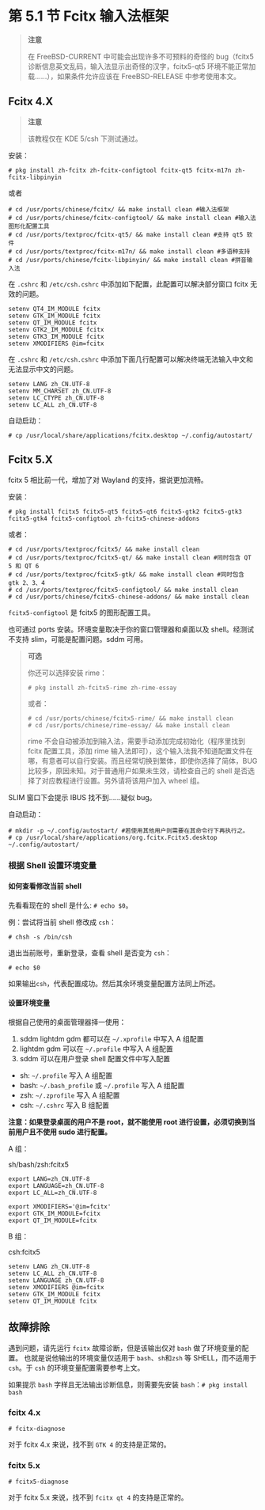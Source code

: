 # 第 5.1 节 Fcitx 输入法框架

> **注意**
>
> 在 FreeBSD-CURRENT 中可能会出现许多不可预料的奇怪的 bug（fcitx5 诊断信息英文乱码，输入法显示出奇怪的汉字，fcitx5-qt5 环境不能正常加载……），如果条件允许应该在 FreeBSD-RELEASE 中参考使用本文。

## Fcitx 4.X

> **注意**
>
> 该教程仅在 KDE 5/csh 下测试通过。

安装：


```
# pkg install zh-fcitx zh-fcitx-configtool fcitx-qt5 fcitx-m17n zh-fcitx-libpinyin
```

或者

```
# cd /usr/ports/chinese/fcitx/ && make install clean #输入法框架
# cd /usr/ports/chinese/fcitx-configtool/ && make install clean #输入法图形化配置工具
# cd /usr/ports/textproc/fcitx-qt5/ && make install clean #支持 qt5 软件
# cd /usr/ports/textproc/fcitx-m17n/ && make install clean #多语种支持
# cd /usr/ports/chinese/fcitx-libpinyin/ && make install clean #拼音输入法
```

在 `.cshrc` 和 `/etc/csh.cshrc` 中添加如下配置，此配置可以解决部分窗口 fcitx 无效的问题。

```shell-session
setenv QT4_IM_MODULE fcitx
setenv GTK_IM_MODULE fcitx
setenv QT_IM_MODULE fcitx
setenv GTK2_IM_MODULE fcitx
setenv GTK3_IM_MODULE fcitx
setenv XMODIFIERS @im=fcitx
```

在 `.cshrc` 和 `/etc/csh.cshrc` 中添加下面几行配置可以解决终端无法输入中文和无法显示中文的问题。

```shell-session
setenv LANG zh_CN.UTF-8
setenv MM_CHARSET zh_CN.UTF-8
setenv LC_CTYPE zh_CN.UTF-8
setenv LC_ALL zh_CN.UTF-8
```

自动启动：

`# cp /usr/local/share/applications/fcitx.desktop ~/.config/autostart/`

## Fcitx 5.X

fcitx 5 相比前一代，增加了对 Wayland 的支持，据说更加流畅。

安装：

```shell-session
# pkg install fcitx5 fcitx5-qt5 fcitx5-qt6 fcitx5-gtk2 fcitx5-gtk3 fcitx5-gtk4 fcitx5-configtool zh-fcitx5-chinese-addons
```

或者：

```
# cd /usr/ports/textproc/fcitx5/ && make install clean
# cd /usr/ports/textproc/fcitx5-qt/ && make install clean #同时包含 QT 5 和 QT 6
# cd /usr/ports/textproc/fcitx5-gtk/ && make install clean #同时包含 gtk 2、3、4
# cd /usr/ports/textproc/fcitx5-configtool/ && make install clean
# cd /usr/ports/chinese/fcitx5-chinese-addons/ && make install clean
```

`fcitx5-configtool` 是 fcitx5 的图形配置工具。

也可通过 ports 安装。环境变量取决于你的窗口管理器和桌面以及 shell。经测试不支持 slim，可能是配置问题。sddm 可用。

> **可选**
>
> 你还可以选择安装 rime：
> 
>```
># pkg install zh-fcitx5-rime zh-rime-essay
>```
>
>或者：
>
>```
># cd /usr/ports/chinese/fcitx5-rime/ && make install clean
># cd /usr/ports/chinese/rime-essay/ && make install clean
>```
>
> rime 不会自动被添加到输入法，需要手动添加完成初始化（程序里找到 fcitx 配置工具，添加 rime 输入法即可），这个输入法我不知道配置文件在哪，有意者可以自行安装。而且经常切换到繁体，即使你选择了简体，BUG 比较多，原因未知。对于普通用户如果未生效，请检查自己的 shell 是否选择了对应教程进行设置。另外请将该用户加入 wheel 组。

SLIM 窗口下会提示 IBUS 找不到……疑似 bug。

自动启动：

```shell-session
# mkdir -p ~/.config/autostart/ #若使用其他用户则需要在其命令行下再执行之。
# cp /usr/local/share/applications/org.fcitx.Fcitx5.desktop ~/.config/autostart/
```

### 根据 Shell 设置环境变量

#### 如何查看修改当前 shell

先看看现在的 shell 是什么: `# echo $0`。

例：尝试将当前 shell 修改成 `csh`：

```shell-session
# chsh -s /bin/csh
```

退出当前账号，重新登录，查看 shell 是否变为 `csh`：

```shell-session
# echo $0
```

如果输出`csh`，代表配置成功。然后其余环境变量配置方法同上所述。

#### 设置环境变量

根据自己使用的桌面管理器择一使用：

1. sddm lightdm gdm 都可以在 `~/.xprofile` 中写入 A 组配置
2. lightdm gdm 可以在 `~/.profile` 中写入 A 组配置
3. sddm 可以在用户登录 shell 配置文件中写入配置

- sh: `~/.profile` 写入 A 组配置
- bash: `~/.bash_profile` 或 `~/.profile` 写入 A 组配置
- zsh: `~/.zprofile` 写入 A 组配置
- csh: `~/.cshrc` 写入 B 组配置

**注意：如果登录桌面的用户不是 root，就不能使用 root 进行设置，必须切换到当前用户且不使用 sudo 进行配置。**

A 组：

sh/bash/zsh:fcitx5

```shell-session
export LANG=zh_CN.UTF-8
export LANGUAGE=zh_CN.UTF-8
export LC_ALL=zh_CN.UTF-8

export XMODIFIERS='@im=fcitx'
export GTK_IM_MODULE=fcitx
export QT_IM_MODULE=fcitx
```

B 组：

csh:fcitx5

```shell-session
setenv LANG zh_CN.UTF-8
setenv LC_ALL zh_CN.UTF-8
setenv LANGUAGE zh_CN.UTF-8
setenv XMODIFIERS @im=fcitx
setenv GTK_IM_MODULE fcitx
setenv QT_IM_MODULE fcitx
```

## 故障排除

遇到问题，请先运行 `fcitx` 故障诊断，但是该输出仅对 `bash` 做了环境变量的配置。 也就是说他输出的环境变量仅适用于 `bash`、`sh`和`zsh` 等 SHELL，而不适用于 `csh`。于 `csh` 的环境变量配置需要参考上文。

如果提示 `bash` 字样且无法输出诊断信息，则需要先安装 `bash`：`# pkg install bash`

### fcitx 4.x

```shell-session
# fcitx-diagnose
```

对于 fcitx 4.x 来说，找不到 `GTK 4` 的支持是正常的。

### fcitx 5.x

```shell-session
# fcitx5-diagnose
```

对于 fcitx 5.x 来说，找不到 `fcitx qt 4` 的支持是正常的。


